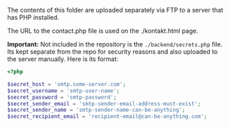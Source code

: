 The contents of this folder are uploaded separately via FTP to a server that has PHP installed. 

The URL to the contact.php file is used on the ./kontakt.html page.

**Important:** Not included in the repository is the `./backend/secrets.php` file. Its kept separate from the repo for security reasons and also uploaded to the server manually. Here is its format: 

```php
<?php

$secret_host = 'smtp.some-server.com';
$secret_username = 'smtp-user-name';
$secret_password = 'smtp-password';
$secret_sender_email = 'smtp-sender-email-address-must-exist';
$secret_sender_name = 'smtp-sender-name-can-be-anything';
$secret_recipient_email = 'recipient-email@can-be-anything.com';
```